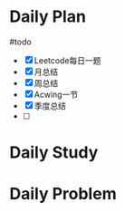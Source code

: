 # Daily Plan
#todo
- [x] Leetcode每日一题
- [x] 月总结
- [x] 周总结
- [x] Acwing一节
- [x] 季度总结
- [ ] 
# Daily Study

# Daily Problem